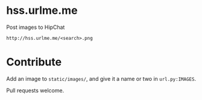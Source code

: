 # hss.urlme.me

Post images to HipChat

    http://hss.urlme.me/<search>.png

# Contribute

Add an image to `static/images/`, and give it a name or two in `url.py:IMAGES`.

Pull requests welcome.
